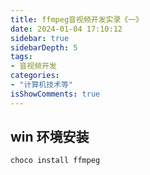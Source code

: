 ```yaml
---
title: ffmpeg音视频开发实录《一》
date: 2024-01-04 17:10:12
sidebar: true
sidebarDepth: 5
tags:
- 音视频开发
categories:
- "计算机技术等"
isShowComments: true
---
```



## win 环境安装

```
choco install ffmpeg
```
